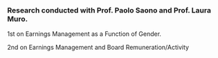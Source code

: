 ### Research conducted with Prof. Paolo Saono and Prof. Laura Muro.
1st on Earnings Management as a Function of Gender.

2nd on Earnings Management and Board Remuneration/Activity
